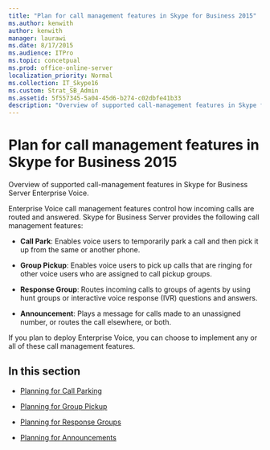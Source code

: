 ```yaml
---
title: "Plan for call management features in Skype for Business 2015"
ms.author: kenwith
author: kenwith
manager: laurawi
ms.date: 8/17/2015
ms.audience: ITPro
ms.topic: concetpual
ms.prod: office-online-server
localization_priority: Normal
ms.collection: IT_Skype16
ms.custom: Strat_SB_Admin
ms.assetid: 5f557345-5a04-45d6-b274-c02dbfe41b33
description: "Overview of supported call-management features in Skype for Business Server Enterprise Voice."
---
```


# Plan for call management features in Skype for Business 2015
 
Overview of supported call-management features in Skype for Business Server Enterprise Voice.
  
Enterprise Voice call management features control how incoming calls are routed and answered. Skype for Business Server provides the following call management features: 
  
- **Call Park**: Enables voice users to temporarily park a call and then pick it up from the same or another phone.
    
- **Group Pickup**: Enables voice users to pick up calls that are ringing for other voice users who are assigned to call pickup groups.
    
- **Response Group**: Routes incoming calls to groups of agents by using hunt groups or interactive voice response (IVR) questions and answers. 
    
- **Announcement**: Plays a message for calls made to an unassigned number, or routes the call elsewhere, or both.
    
If you plan to deploy Enterprise Voice, you can choose to implement any or all of these call management features.
  
## In this section

- [Planning for Call Parking](http://technet.microsoft.com/library/e463c4ba-b7e4-42e5-98f0-0c8b842206dd.aspx)
    
- [Planning for Group Pickup](http://technet.microsoft.com/library/6d306466-778f-4c6a-9b6a-35dcd0d1811e.aspx)
    
- [Planning for Response Groups](http://technet.microsoft.com/library/7c10ce08-0068-4b22-8ecc-33e94811c900.aspx)
    
- [Planning for Announcements](http://technet.microsoft.com/library/eb9f5420-0222-4fe0-81a7-9d249e56cd84.aspx)
    

